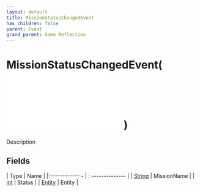 ```yaml
---
layout: default
title: MissionStatusChangedEvent
has_children: false
parent: Event
grand_parent: Game Reflection
---
```

# MissionStatusChangedEvent( ![ EntityEventBase ](game-reflection/events/entity_event_base.md) )
Description 

## Fields
| Type | Name |
|:------------ - | : -------------- |
| [String](game-reflection/components/string.md) | MissionName |
| [int](game-reflection/enums/int.md) | Status |
| [Entity](game-reflection/classes/entity.md) | Entity |
